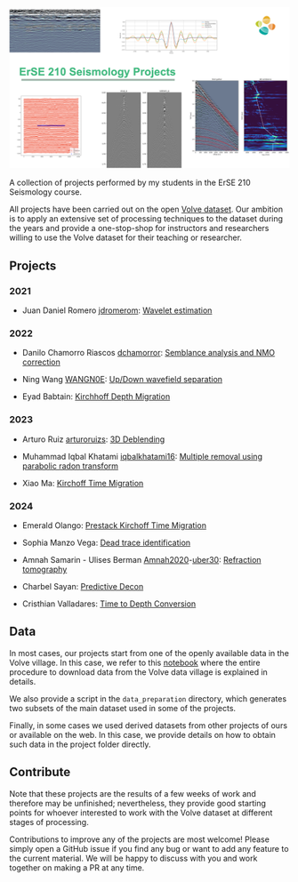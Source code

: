 ![Seismology](https://github.com/DIG-Kaust/Seismology-Projects/blob/main/logo.png)

A collection of projects performed by my students in the ErSE 210 Seismology course. 

All projects have been carried out on the open [Volve dataset](https://www.equinor.com/energy/volve-data-sharing). Our ambition is to apply an extensive set of processing techniques to the dataset during the years and provide a one-stop-shop for instructors and researchers willing to use the Volve dataset for their teaching or researcher.


## Projects

### 2021

- Juan Daniel Romero [jdromerom](https://github.com/jdromerom): [Wavelet estimation](jromero_waveletestimation)

### 2022

- Danilo Chamorro Riascos [dchamorror](https://github.com/dchamorror): [Semblance analysis and NMO correction](dchamorro_nmo)

- Ning Wang [WANGN0E](https://github.com/WANGN0E): [Up/Down wavefield separation](nwang_wavsep)

- Eyad Babtain: [Kirchhoff Depth Migration](ebabtain_kirchhoff)


### 2023

- Arturo Ruiz [arturoruizs](https://github.com/arturoruizs): [3D Deblending](aruiz_3ddebl)

- Muhammad Iqbal Khatami [iqbalkhatami16](https://github.com/iqbalkhatami16): [Multiple removal using parabolic radon transform](ikhatami_radondem)
 
- Xiao Ma: [Kirchoff Time Migration](xma_kirchoofftime)


### 2024

- Emerald Olango: [Prestack Kirchoff Time Migration](eolango_prestackkirchoofftime)

- Sophia Manzo Vega: [Dead trace identification](smanzo_deadtraces)

- Amnah Samarin - Ulises Berman [Amnah2020](https://github.com/Amnah2020)-[uber30](https://github.com/uber30): [Refraction tomography](https://github.com/Amnah2020/RefrTomo/tree/Volvo)

- Charbel Sayan: [Predictive Decon](csayan_predictivedecon)

- Cristhian Valladares: [Time to Depth Conversion](cvalladares_time2depth)
 
 
## Data

In most cases, our projects start from one of the openly available data in the Volve village. In this case, we refer to this [notebook](https://github.com/PyLops/pylops_notebooks/blob/master/developement/SeismicInversion-Volve.ipynb) where the entire procedure to download data from the Volve data village is explained in details.

We also provide a script in the `data_preparation` directory, which generates two subsets of the main dataset used in some of the projects.

Finally, in some cases we used derived datasets from other projects of ours or available on the web. In this case, we provide details on how to obtain such data in the project folder directly.


## Contribute

Note that these projects are the results of a few weeks of work and therefore may be unfinished; nevertheless, they provide good starting points for whoever interested to work with the Volve dataset at different stages of processing.

Contributions to improve any of the projects are most welcome! Please simply open a GitHub issue if you find any bug or want to add any feature to the current material. We will be happy to discuss with you and work together on making a PR at any time.